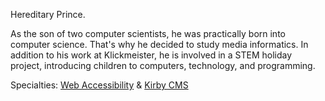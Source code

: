 Hereditary Prince.

As the son of two computer scientists, he was practically born into computer science. That's why he decided to study media informatics. In addition to his work at Klickmeister, he is involved in a STEM holiday project, introducing children to computers, technology, and programming.

Specialties: [Web Accessibility](https://www.w3.org/standards/webdesign/accessibility) & [Kirby CMS](https://getkirby.com)